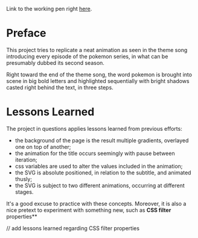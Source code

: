 Link to the working pen right [here](https://codepen.io/borntofrappe/full/yKpRbe/).

# Preface

This project tries to replicate a neat animation as seen in the theme song introducing every episode of the pokemon series, in what can be presumably dubbed its second season.

Right toward the end of the theme song, the word pokemon is brought into scene in big bold letters and highlighted sequentially with bright shadows casted right behind the text, in three steps.

# Lessons Learned

The project in questions applies lessons learned from previous efforts:

- the background of the page is the result multiple gradients, overlayed one on top of another;
- the animation for the title occurs seemingly with pause between iteration;
- css variables are used to alter the values included in the animation;
- the SVG is absolute positioned, in relation to the subtitle, and animated thusly;
- the SVG is subject to two different animations, occurring at different stages.

It's a good excuse to practice with these concepts. Moreover, it is also a nice pretext to experiment with something new, such as **CSS filter** properties**

// add lessons learned regarding CSS filter properties

